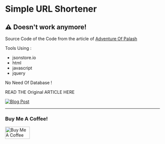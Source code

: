 # Simple URL Shortener

## ⚠️ Doesn't work anymore! 

Source Code of the Code from the article of [Adventure Of Palash](https://palashbauri.in)

Tools Using : 

- jsonstore.io
- html
- javascript
- jquery

No Need Of Database !

READ THE Original ARTICLE HERE

[![Blog Post](https://palash.tk/assets/images/build_url_shortener.png)](https://dev.to/bauripalash/building-a-simple-url-shortener-with-just-html-and-javascript-16o4)

---
### Buy Me A Coffee!
<a href="https://www.buymeacoffee.com/palash" target="_blank"><img src="https://cdn.buymeacoffee.com/buttons/default-orange.png" alt="Buy Me A Coffee" style="height: 40px !important;width: 80px !important;" ></a>
